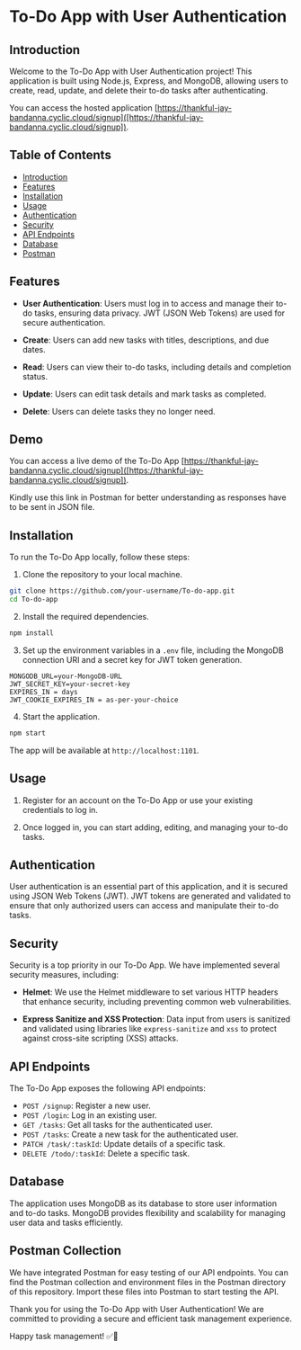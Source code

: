 # To-Do App with User Authentication


## Introduction

Welcome to the To-Do App with User Authentication project! This application is built using Node.js, Express, and MongoDB, allowing users to create, read, update, and delete their to-do tasks after authenticating.

You can access the hosted application [https://thankful-jay-bandanna.cyclic.cloud/signup]([https://thankful-jay-bandanna.cyclic.cloud/signup]).

## Table of Contents

- [Introduction](#introduction)
- [Features](#features)
- [Installation](#installation)
- [Usage](#usage)
- [Authentication](#authentication)
- [Security](#security)
- [API Endpoints](#api-endpoints)
- [Database](#database)
- [Postman](#PostmanCollection)


## Features

- **User Authentication**: Users must log in to access and manage their to-do tasks, ensuring data privacy. JWT (JSON Web Tokens) are used for secure authentication.

- **Create**: Users can add new tasks with titles, descriptions, and due dates.

- **Read**: Users can view their to-do tasks, including details and completion status.

- **Update**: Users can edit task details and mark tasks as completed.

- **Delete**: Users can delete tasks they no longer need.

## Demo

You can access a live demo of the To-Do App [https://thankful-jay-bandanna.cyclic.cloud/signup]([https://thankful-jay-bandanna.cyclic.cloud/signup]).

Kindly use this link in Postman for better understanding as responses have to be sent in JSON file.


## Installation

To run the To-Do App locally, follow these steps:

1. Clone the repository to your local machine.

```bash
git clone https://github.com/your-username/To-do-app.git
cd To-do-app
```

2. Install the required dependencies.

```bash
npm install
```

3. Set up the environment variables in a `.env` file, including the MongoDB connection URI and a secret key for JWT token generation.

```env
MONGODB_URL=your-MongoDB-URL
JWT_SECRET_KEY=your-secret-key
EXPIRES_IN = days
JWT_COOKIE_EXPIRES_IN = as-per-your-choice

```

4. Start the application.

```bash
npm start
```

The app will be available at `http://localhost:1101`.

## Usage

1. Register for an account on the To-Do App or use your existing credentials to log in.

2. Once logged in, you can start adding, editing, and managing your to-do tasks.

## Authentication

User authentication is an essential part of this application, and it is secured using JSON Web Tokens (JWT). JWT tokens are generated and validated to ensure that only authorized users can access and manipulate their to-do tasks.

## Security

Security is a top priority in our To-Do App. We have implemented several security measures, including:

- **Helmet**: We use the Helmet middleware to set various HTTP headers that enhance security, including preventing common web vulnerabilities.

- **Express Sanitize and XSS Protection**: Data input from users is sanitized and validated using libraries like `express-sanitize` and `xss` to protect against cross-site scripting (XSS) attacks.

## API Endpoints

The To-Do App exposes the following API endpoints:

- `POST /signup`: Register a new user.
- `POST /login`: Log in an existing user.
- `GET /tasks`: Get all tasks for the authenticated user.
- `POST /tasks`: Create a new task for the authenticated user.
- `PATCH /task/:taskId`: Update details of a specific task.
- `DELETE /todo/:taskId`: Delete a specific task.

## Database

The application uses MongoDB as its database to store user information and to-do tasks. MongoDB provides flexibility and scalability for managing user data and tasks efficiently.

## Postman Collection 

We have integrated Postman for easy testing of our API endpoints. You can find the Postman collection and environment files in the Postman directory of this repository. Import these files into Postman to start testing the API.

Thank you for using the To-Do App with User Authentication! We are committed to providing a secure and efficient task management experience.

Happy task management! ✅📅
